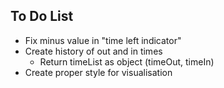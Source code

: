## To Do List

-   Fix minus value in "time left indicator"
-   Create history of out and in times
    -   Return timeList as object (timeOut, timeIn)
-   Create proper style for visualisation
